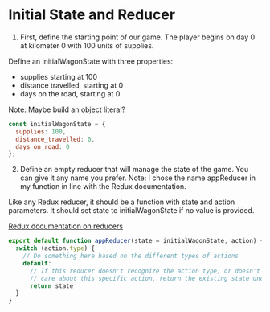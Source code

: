 # Initial State and Reducer

1. First, define the starting point of our game. The player begins on day 0 at kilometer 0 with 100 units of supplies.

Define an initialWagonState with three properties:
  - supplies starting at 100
  - distance travelled, starting at 0
  - days on the road, starting at 0

Note: Maybe build an object literal?

```javascript
const initialWagonState = {
  supplies: 100,
  distance_travelled: 0, 
  days_on_road: 0
};
```

2. Define an empty reducer that will manage the state of the game. You can give it any name you prefer. 
Note: I chose the name appReducer in my function in line with the Redux documentation.

Like any Redux reducer, it should be a function with state and action parameters. It should set state to initialWagonState if no value is provided.

[Redux documentation on reducers](https://redux.js.org/tutorials/fundamentals/part-3-state-actions-reducers)

```javascript
export default function appReducer(state = initialWagonState, action) {
  switch (action.type) {
    // Do something here based on the different types of actions
    default:
      // If this reducer doesn't recognize the action type, or doesn't
      // care about this specific action, return the existing state unchanged
      return state
  }
}
```
